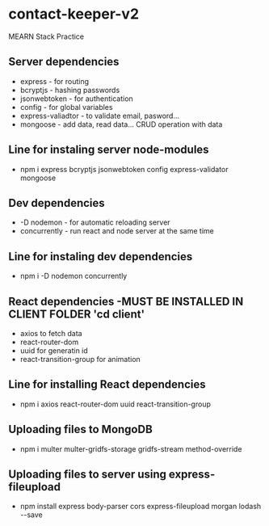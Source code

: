 # contact-keeper-v2

MEARN Stack Practice

## Server dependencies

- express - for routing
- bcryptjs - hashing passwords
- jsonwebtoken - for authentication
- config - for global variables
- express-valiadtor - to validate email, pasword...
- mongoose - add data, read data... CRUD operation with data

## Line for instaling server node-modules

- npm i express bcryptjs jsonwebtoken config express-validator mongoose

## Dev dependencies

- -D nodemon - for automatic reloading server
- concurrently - run react and node server at the same time

## Line for instaling dev dependencies

- npm i -D nodemon concurrently

## React dependencies -MUST BE INSTALLED IN CLIENT FOLDER 'cd client'

- axios to fetch data
- react-router-dom
- uuid for generatin id
- react-transition-group for animation

## Line for installing React dependencies

- npm i axios react-router-dom uuid react-transition-group

## Uploading files to MongoDB

- npm i multer multer-gridfs-storage gridfs-stream method-override

## Uploading files to server using express-fileupload

- npm install express body-parser cors express-fileupload morgan lodash --save
